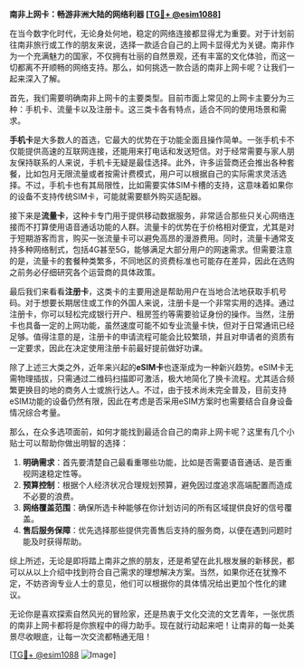 **南非上网卡：畅游非洲大陆的网络利器 [[TG💪+ @esim1088](https://t.me/s/esim1088)]**

在当今数字化时代，无论身处何地，稳定的网络连接都显得尤为重要。对于计划前往南非旅行或工作的朋友来说，选择一款适合自己的上网卡显得尤为关键。南非作为一个充满魅力的国家，不仅拥有壮丽的自然景观，还有丰富的文化体验，而这一切都离不开顺畅的网络支持。那么，如何挑选一款合适的南非上网卡呢？让我们一起来深入了解。

首先，我们需要明确南非上网卡的主要类型。目前市面上常见的上网卡主要分为三种：手机卡、流量卡以及注册卡。这三类卡各有特点，适合不同的使用场景和需求。

**手机卡**是大多数人的首选，它最大的优势在于功能全面且操作简单。一张手机卡不仅能提供高速的互联网连接，还能用来打电话和发送短信。对于经常需要与家人朋友保持联系的人来说，手机卡无疑是最佳选择。此外，许多运营商还会推出各种套餐，比如包月无限流量或者按需计费模式，用户可以根据自己的实际需求灵活选择。不过，手机卡也有其局限性，比如需要实体SIM卡槽的支持，这意味着如果你的设备不支持传统SIM卡，可能就需要额外购买适配器。

接下来是**流量卡**，这种卡专门用于提供移动数据服务，非常适合那些只关心网络连接而不打算使用语音通话功能的人群。流量卡的优势在于价格相对便宜，尤其是对于短期游客而言，购买一张流量卡可以避免高昂的漫游费用。同时，流量卡通常支持多种网络制式，包括4G甚至5G，能够满足大部分用户的网速需求。但需要注意的是，流量卡的套餐种类繁多，不同地区的资费标准也可能存在差异，因此在选购之前务必仔细研究各个运营商的具体政策。

最后我们来看看**注册卡**，这类卡的主要用途是帮助用户在当地合法地获取手机号码。对于想要长期居住或工作的外国人来说，注册卡是一个非常实用的选择。通过注册卡，你可以轻松完成银行开户、租房签约等需要验证身份的操作。当然，注册卡也具备一定的上网功能，虽然速度可能不如专业流量卡快，但对于日常通讯已经足够。值得注意的是，注册卡的申请流程可能会比较繁琐，并且对申请者的资质有一定要求，因此在决定使用注册卡前最好提前做好功课。

除了上述三大类之外，近年来兴起的**eSIM卡**也逐渐成为一种新兴趋势。eSIM卡无需物理插拔，只需通过二维码扫描即可激活，极大地简化了换卡流程。尤其适合频繁更换目的地的商务人士或旅行达人。不过，由于技术尚未完全普及，目前支持eSIM功能的设备仍然有限，因此在考虑是否采用eSIM方案时也需要结合自身设备情况综合考量。

那么，在众多选项面前，如何才能找到最适合自己的南非上网卡呢？这里有几个小贴士可以帮助你做出明智的选择：

1. **明确需求**：首先要清楚自己最看重哪些功能，比如是否需要语音通话、是否重视网速稳定性等。
2. **预算控制**：根据个人经济状况合理规划预算，避免因过度追求高端配置而造成不必要的浪费。
3. **网络覆盖范围**：确保所选卡种能够在你计划访问的所有区域提供良好的信号覆盖。
4. **售后服务保障**：优先选择那些提供完善售后支持的服务商，以便在遇到问题时能及时获得帮助。

综上所述，无论是即将踏上南非之旅的朋友，还是希望在此扎根发展的新移民，都可以从以上介绍中找到符合自己需求的理想解决方案。当然，如果你还在犹豫不定，不妨咨询专业人士的意见，他们可以根据你的具体情况给出更加个性化的建议。

无论你是喜欢探索自然风光的冒险家，还是热衷于文化交流的文艺青年，一张优质的南非上网卡都将是你旅程中的得力助手。现在就行动起来吧！让南非的每一处美景尽收眼底，让每一次交流都畅通无阻！

[[TG💪+ @esim1088](https://t.me/s/esim1088) ![Image](https://i.postimg.cc/4NQfJmqS/Snipaste-2025-05-13-00-14-12.png)]